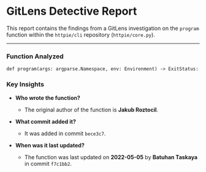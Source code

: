 # GitLens Detective Report

This report contains the findings from a GitLens investigation on the `program` function within the `httpie/cli` repository (`httpie/core.py`).

---

### Function Analyzed
`def program(args: argparse.Namespace, env: Environment) -> ExitStatus:`

### Key Insights

*   **Who wrote the function?**
    *   The original author of the function is **Jakub Roztocil**.

*   **What commit added it?**
    *   It was added in commit `bece3c7`.

*   **When was it last updated?**
    *   The function was last updated on **2022-05-05** by **Batuhan Taskaya** in commit `f7c1bb2`. 